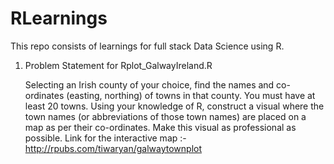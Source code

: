 # RLearnings
This repo consists of learnings for full stack Data Science using R.

1. Problem Statement for Rplot_GalwayIreland.R

      Selecting an Irish county of your choice, find the names and co-ordinates (easting, northing) of
      towns in that county. You must have at least 20 towns. Using your knowledge of R, construct a
      visual where the town names (or abbreviations of those town names) are placed on a map as per
      their co-ordinates. Make this visual as professional as possible.
      Link for the interactive map :- http://rpubs.com/tiwaryan/galwaytownplot
